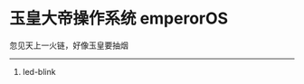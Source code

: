 # 玉皇大帝操作系统 emperorOS
忽见天上一火链，好像玉皇要抽烟

--------------------------------------------------------------

1. led-blink
